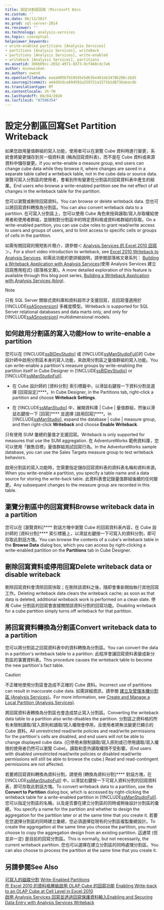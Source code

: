 ```yaml
---
title: 設定分割區回寫 |Microsoft Docs
ms.custom: ''
ms.date: 06/13/2017
ms.prod: sql-server-2014
ms.reviewer: ''
ms.technology: analysis-services
ms.topic: conceptual
helpviewer_keywords:
- write-enabled partitions [Analysis Services]
- partitions [Analysis Services], writeback
- partitions [Analysis Services], write-enabled
- writeback [Analysis Services], partitions
ms.assetid: 38bb09cc-2652-4971-8373-0cf468cdc7a6
author: minewiskan
ms.author: owend
ms.openlocfilehash: eaea005bf919545e5d63be481eb3478b286c16d5
ms.sourcegitcommit: ad4d92dce894592a259721a1571b1d8736abacdb
ms.translationtype: MT
ms.contentlocale: zh-TW
ms.lasthandoff: 08/04/2020
ms.locfileid: "87596354"
---
```

# <a name="set-partition-writeback"></a><span data-ttu-id="836ec-102">設定分割區回寫</span><span class="sxs-lookup"><span data-stu-id="836ec-102">Set Partition Writeback</span></span>
  <span data-ttu-id="836ec-103">如果您啟用量值群組的寫入功能，使用者可以在瀏覽 Cube 資料時進行變更，系統會將變更儲存到另一個資料表 (稱為回寫資料表)，而不是在 Cube 資料或來源資料中儲存變更。</span><span class="sxs-lookup"><span data-stu-id="836ec-103">If you write-enable a measure group, end users can change cube data while they browse it, where changes are saved in a separate table called a writeback table, not in the cube data or source data.</span></span> <span data-ttu-id="836ec-104">瀏覽可寫入分割區的使用者，會看到所有變更在分割區的回寫資料表中產生的結果。</span><span class="sxs-lookup"><span data-stu-id="836ec-104">End users who browse a write-enabled partition see the net effect of all changes in the writeback table for the partition.</span></span>  
  
 <span data-ttu-id="836ec-105">您可以瀏覽或刪除回寫資料。</span><span class="sxs-lookup"><span data-stu-id="836ec-105">You can browse or delete writeback data.</span></span> <span data-ttu-id="836ec-106">您也可以將回寫資料轉換為分割區。</span><span class="sxs-lookup"><span data-stu-id="836ec-106">You can also convert writeback data to a partition.</span></span> <span data-ttu-id="836ec-107">在可寫入分割區上，您可以使用 Cube 角色來授與讀取/寫入存取權給使用者和使用者群組，並限制對分割區中的特定資料格或資料格群組的存取。</span><span class="sxs-lookup"><span data-stu-id="836ec-107">On a write-enabled partition, you can use cube roles to grant read/write access to users and groups of users, and to limit access to specific cells or groups of cells in the partition.</span></span>  
  
 <span data-ttu-id="836ec-108">如需有關回寫的簡短影片簡介，請參閱＜ [Analysis Services 的 Excel 2010 回寫](https://go.microsoft.com/fwlink/p/?LinkId=394951)＞。</span><span class="sxs-lookup"><span data-stu-id="836ec-108">For a short video introduction to writeback, see [Excel 2010 Writeback to Analysis Services](https://go.microsoft.com/fwlink/p/?LinkId=394951).</span></span> <span data-ttu-id="836ec-109">如需此功能的更詳細說明，請參閱部落格文章系列： [Building a Writeback Application with Analysis Services](https://go.microsoft.com/fwlink/?LinkId=394977)(使用 Analysis Services 建立回寫應用程式) (部落格文章)。</span><span class="sxs-lookup"><span data-stu-id="836ec-109">A more detailed exploration of this feature is available through this blog post series, [Building a Writeback Application with Analysis Services (blog)](https://go.microsoft.com/fwlink/?LinkId=394977).</span></span>  
  
> [!NOTE]  
>  <span data-ttu-id="836ec-110">只有 SQL Server 關聯式資料庫和資料超市才支援回寫，且回寫僅適用於 [!INCLUDE[ssASnoversion](../../includes/ssasnoversion-md.md)] 多維度模型。</span><span class="sxs-lookup"><span data-stu-id="836ec-110">Writeback is supported for SQL Server relational databases and data marts only, and only for [!INCLUDE[ssASnoversion](../../includes/ssasnoversion-md.md)] multidimensional models.</span></span>  
  
## <a name="how-to-write-enable-a-partition"></a><span data-ttu-id="836ec-111">如何啟用分割區的寫入功能</span><span class="sxs-lookup"><span data-stu-id="836ec-111">How to write-enable a partition</span></span>  
 <span data-ttu-id="836ec-112">您可以在 [!INCLUDE[ssBIDevStudio](../../includes/ssbidevstudio-md.md)] 或 [!INCLUDE[ssManStudioFull](../../includes/ssmanstudiofull-md.md)]的 Cube 設計師中啟用分割區本身的寫入功能，來啟用分割區之量值群組的寫入功能。</span><span class="sxs-lookup"><span data-stu-id="836ec-112">You can write-enable a partition's measure groups by write-enabling the partition itself in Cube Designer in [!INCLUDE[ssBIDevStudio](../../includes/ssbidevstudio-md.md)] or [!INCLUDE[ssManStudioFull](../../includes/ssmanstudiofull-md.md)].</span></span>  
  
-   <span data-ttu-id="836ec-113">在 Cube 設計師的 [資料分割] 索引標籤中，以滑鼠右鍵按一下資料分割並選擇 [回寫設定]\*\*\*\*。</span><span class="sxs-lookup"><span data-stu-id="836ec-113">In Cube Designer, in the Partitions tab, right-click a partition and choose **Writeback Settings**.</span></span>  
  
-   <span data-ttu-id="836ec-114">在 [!INCLUDE[ssManStudio](../../includes/ssmanstudio-md.md)] 中，展開資料庫 | Cube | 量值群組，然後以滑鼠右鍵按一下 [回寫]\*\*\*\* 並選擇 [啟用回寫]\*\*\*\*。</span><span class="sxs-lookup"><span data-stu-id="836ec-114">In [!INCLUDE[ssManStudio](../../includes/ssmanstudio-md.md)], expand the database | cube | measure group, and then right-click **Writeback** and choose **Enable Writeback**.</span></span>  
  
 <span data-ttu-id="836ec-115">只有使用 SUM 彙總的量值才支援回寫。</span><span class="sxs-lookup"><span data-stu-id="836ec-115">Writeback is only supported for measures that use the SUM aggregation.</span></span> <span data-ttu-id="836ec-116">在 AdventureWorks 範例資料庫，您可以使用「銷售目標」量值群組測試回寫行為。</span><span class="sxs-lookup"><span data-stu-id="836ec-116">In the AdventureWorks sample database, you can use the Sales Targets measure group to test writeback behaviors.</span></span>  
  
 <span data-ttu-id="836ec-117">啟用分割區的寫入功能時，您需要指定儲存回寫資料表的資料表名稱和資料來源。</span><span class="sxs-lookup"><span data-stu-id="836ec-117">When you write-enable a partition, you specify a table name and a data source for storing the write-back table.</span></span> <span data-ttu-id="836ec-118">此資料表會記錄量值群組後續的任何變更。</span><span class="sxs-lookup"><span data-stu-id="836ec-118">Any subsequent changes to the measure group are recorded in this table.</span></span>  
  
## <a name="browse-writeback-data-in-a-partition"></a><span data-ttu-id="836ec-119">瀏覽分割區中的回寫資料</span><span class="sxs-lookup"><span data-stu-id="836ec-119">Browse writeback data in a partition</span></span>  
 <span data-ttu-id="836ec-120">您可以在 [瀏覽資料]\*\*\*\* 對話方塊中瀏覽 Cube 的回寫資料表內容，在 Cube 設計師的 [資料分割]\*\*\*\* 索引標籤上，以滑鼠右鍵按一下可寫入的資料分割，即可存取此對話方塊。</span><span class="sxs-lookup"><span data-stu-id="836ec-120">You can browse the contents of a cube's writeback table in the **Browse Data** dialog box, which you can access by right-clicking a write-enabled partition on the **Partitions** tab in Cube Designer.</span></span>  
  
## <a name="delete-writeback-data-or-disable-writeback"></a><span data-ttu-id="836ec-121">刪除回寫資料或停用回寫</span><span class="sxs-lookup"><span data-stu-id="836ec-121">Delete writeback data or disable writeback</span></span>  
 <span data-ttu-id="836ec-122">刪除回寫資料會清除回寫快取；在刪除該資料之後，隨即會重新開始執行其他回寫工作。</span><span class="sxs-lookup"><span data-stu-id="836ec-122">Deleting writeback data clears the writeback cache; as soon as that data is deleted, additional writeback work is performed on a clean slate.</span></span> <span data-ttu-id="836ec-123">停用 Cube 分割區的回寫會直接關閉該資料分割的回寫功能。</span><span class="sxs-lookup"><span data-stu-id="836ec-123">Disabling writeback for a cube partition simply turns off writeback for that partition.</span></span>  
  
## <a name="convert-writeback-data-to-a-partition"></a><span data-ttu-id="836ec-124">將回寫資料轉換為分割區</span><span class="sxs-lookup"><span data-stu-id="836ec-124">Convert writeback data to a partition</span></span>  
 <span data-ttu-id="836ec-125">您可以將分割區之回寫資料表中的資料轉換為分割區。</span><span class="sxs-lookup"><span data-stu-id="836ec-125">You can convert the data in a partition's writeback table to a partition.</span></span> <span data-ttu-id="836ec-126">此程序會讓回寫資料表變成新分割區的事實資料表。</span><span class="sxs-lookup"><span data-stu-id="836ec-126">This procedure causes the writeback table to become the new partition's fact table.</span></span>  
  
> [!CAUTION]  
>  <span data-ttu-id="836ec-127">不正確地使用分割區會造成不正確的 Cube 資料。</span><span class="sxs-lookup"><span data-stu-id="836ec-127">Incorrect use of partitions can result in inaccurate cube data.</span></span> <span data-ttu-id="836ec-128">如需詳細資訊，請參閱 [建立及管理本機分割區 &#40;Analysis Services&#41;](create-and-manage-a-local-partition-analysis-services.md)。</span><span class="sxs-lookup"><span data-stu-id="836ec-128">For more information, see [Create and Manage a Local Partition &#40;Analysis Services&#41;](create-and-manage-a-local-partition-analysis-services.md).</span></span>  
  
 <span data-ttu-id="836ec-129">將回寫資料表轉換為分割區也會造成禁止寫入分割區。</span><span class="sxs-lookup"><span data-stu-id="836ec-129">Converting the writeback data table to a partition also write-disables the partition.</span></span> <span data-ttu-id="836ec-130">分割區之資料格的所有未限制讀取/寫入原則和讀取/寫入權限會停用，且使用者將無法變更已顯示的 Cube 資料。</span><span class="sxs-lookup"><span data-stu-id="836ec-130">All unrestricted read/write policies and read/write permissions for the partition's cells are disabled, and end users will not be able to change displayed cube data.</span></span> <span data-ttu-id="836ec-131">(已停用未限制讀取/寫入原則或已停用讀取/寫入權限的使用者仍然可以瀏覽 Cube)。讀取和意外讀取權限不受影響。</span><span class="sxs-lookup"><span data-stu-id="836ec-131">(End users with disabled unrestricted read/write policies or disabled read/write permissions will still be able to browse the cube.) Read and read-contingent permissions are not affected.</span></span>  
  
 <span data-ttu-id="836ec-132">若要將回寫資料轉換為資料分割，請使用 [轉換為資料分割]\*\*\*\* 對話方塊，在 [!INCLUDE[ssManStudioFull](../../includes/ssmanstudiofull-md.md)] 中，以滑鼠右鍵按一下可寫入資料分割的回寫資料表，即可存取此對話方塊。</span><span class="sxs-lookup"><span data-stu-id="836ec-132">To convert writeback data to a partition, use the **Convert to Partition** dialog box, which is accessed by right-clicking the writeback table for a write-enabled partition in [!INCLUDE[ssManStudioFull](../../includes/ssmanstudiofull-md.md)].</span></span> <span data-ttu-id="836ec-133">您可以指定分割區的名稱，以及是否要在建立分割區的同時或稍後設計分割區的彙總。</span><span class="sxs-lookup"><span data-stu-id="836ec-133">You specify a name for the partition and whether to design the aggregation for the partition later or at the same time that you create it.</span></span> <span data-ttu-id="836ec-134">若要在您選擇分割區的同時建立彙總，您必須選擇從現有的分割區複製彙總設計。</span><span class="sxs-lookup"><span data-stu-id="836ec-134">To create the aggregation at the same time you choose the partition, you must choose to copy the aggregation design from an existing partition.</span></span> <span data-ttu-id="836ec-135">這通常 (但並非一定) 是目前的回寫分割區。</span><span class="sxs-lookup"><span data-stu-id="836ec-135">This is normally, but not necessarily, the current writeback partition.</span></span> <span data-ttu-id="836ec-136">您也可以選擇在建立分割區的同時處理分割區。</span><span class="sxs-lookup"><span data-stu-id="836ec-136">You can also choose to process the partition at the same time that you create it.</span></span>  
  
## <a name="see-also"></a><span data-ttu-id="836ec-137">另請參閱</span><span class="sxs-lookup"><span data-stu-id="836ec-137">See Also</span></span>  
 <span data-ttu-id="836ec-138">[可寫入的磁碟分割](../multidimensional-models-olap-logical-cube-objects/partitions-write-enabled-partitions.md) </span><span class="sxs-lookup"><span data-stu-id="836ec-138">[Write-Enabled Partitions](../multidimensional-models-olap-logical-cube-objects/partitions-write-enabled-partitions.md) </span></span>  
 <span data-ttu-id="836ec-139">[在 Excel 2010 的資料格層級啟用 OLAP Cube 的回寫功能](https://go.microsoft.com/fwlink/p/?LinkId=394952) </span><span class="sxs-lookup"><span data-stu-id="836ec-139">[Enabling Write-back to an OLAP Cube at Cell Level in Excel 2010](https://go.microsoft.com/fwlink/p/?LinkId=394952) </span></span>  
 [<span data-ttu-id="836ec-140">啟用 Analysis Services 回寫並透過回寫保護資料輸入</span><span class="sxs-lookup"><span data-stu-id="836ec-140">Enabling and Securing Data Entry with Analysis Services Writeback</span></span>](https://go.microsoft.com/fwlink/p/?LinkId=394953)  
  
  
